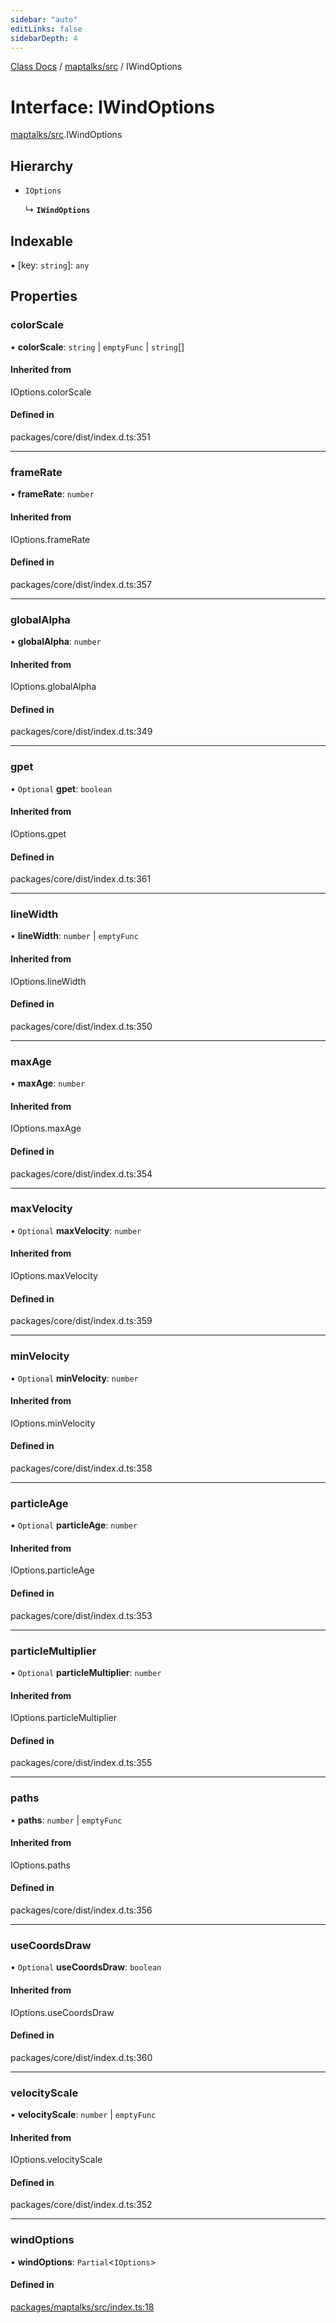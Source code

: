 ```yaml
---
sidebar: "auto"
editLinks: false
sidebarDepth: 4
---
```


[Class Docs](../index.md) / [maptalks/src](../modules/maptalks_src.md) / IWindOptions

# Interface: IWindOptions

[maptalks/src](../modules/maptalks_src.md).IWindOptions

## Hierarchy

- `IOptions`

  ↳ **`IWindOptions`**

## Indexable

▪ [key: `string`]: `any`

## Properties

### colorScale

• **colorScale**: `string` \| `emptyFunc` \| `string`[]

#### Inherited from

IOptions.colorScale

#### Defined in

packages/core/dist/index.d.ts:351

___

### frameRate

• **frameRate**: `number`

#### Inherited from

IOptions.frameRate

#### Defined in

packages/core/dist/index.d.ts:357

___

### globalAlpha

• **globalAlpha**: `number`

#### Inherited from

IOptions.globalAlpha

#### Defined in

packages/core/dist/index.d.ts:349

___

### gpet

• `Optional` **gpet**: `boolean`

#### Inherited from

IOptions.gpet

#### Defined in

packages/core/dist/index.d.ts:361

___

### lineWidth

• **lineWidth**: `number` \| `emptyFunc`

#### Inherited from

IOptions.lineWidth

#### Defined in

packages/core/dist/index.d.ts:350

___

### maxAge

• **maxAge**: `number`

#### Inherited from

IOptions.maxAge

#### Defined in

packages/core/dist/index.d.ts:354

___

### maxVelocity

• `Optional` **maxVelocity**: `number`

#### Inherited from

IOptions.maxVelocity

#### Defined in

packages/core/dist/index.d.ts:359

___

### minVelocity

• `Optional` **minVelocity**: `number`

#### Inherited from

IOptions.minVelocity

#### Defined in

packages/core/dist/index.d.ts:358

___

### particleAge

• `Optional` **particleAge**: `number`

#### Inherited from

IOptions.particleAge

#### Defined in

packages/core/dist/index.d.ts:353

___

### particleMultiplier

• `Optional` **particleMultiplier**: `number`

#### Inherited from

IOptions.particleMultiplier

#### Defined in

packages/core/dist/index.d.ts:355

___

### paths

• **paths**: `number` \| `emptyFunc`

#### Inherited from

IOptions.paths

#### Defined in

packages/core/dist/index.d.ts:356

___

### useCoordsDraw

• `Optional` **useCoordsDraw**: `boolean`

#### Inherited from

IOptions.useCoordsDraw

#### Defined in

packages/core/dist/index.d.ts:360

___

### velocityScale

• **velocityScale**: `number` \| `emptyFunc`

#### Inherited from

IOptions.velocityScale

#### Defined in

packages/core/dist/index.d.ts:352

___

### windOptions

• **windOptions**: `Partial`<`IOptions`\>

#### Defined in

[packages/maptalks/src/index.ts:18](https://github.com/sakitam-fdd/wind-layer/blob/cc04063/packages/maptalks/src/index.ts#L18)
